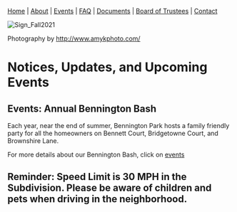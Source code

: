 [Home](index.md) | [About](about.md) | [Events](events.md) | [FAQ](faq.md) | [Documents](documents.md) | [Board of Trustees](trustees.md) | [Contact](contact.md)

![Sign_Fall2021](https://github.com/benningtonparkhoa/benningtonparkhoa.github.io/blob/master/Sign_Fall2021.jpg)

Photography by http://www.amykphoto.com/

# Notices, Updates, and Upcoming Events

## Events:  Annual Bennington Bash

Each year, near the end of summer, Bennington Park hosts a family friendly party for all the homeowners on Bennett Court, Bridgetowne Court, and Brownshire Lane.

For more details about our Bennington Bash, click on [events](events.md)

## Reminder:  Speed Limit is 30 MPH in the Subdivision. Please be aware of children and pets when driving in the neighborhood.
